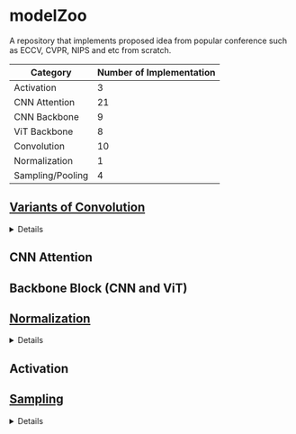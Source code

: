 # modelZoo
A repository that implements proposed idea from popular conference such as ECCV, CVPR, NIPS and etc from scratch.

|Category|Number of Implementation|
|--------|------------------------|
|Activation|3|
|CNN Attention|21|
|CNN Backbone|9|
|ViT Backbone|8|
|Convolution|10|
|Normalization|1|
|Sampling/Pooling|4|

## [Variants of Convolution](/conv/README.md)
<details>
  <summary>Details</summary>

|Title|Conference/Publication|Official Repo|My Implementation|
|-----|----------------------|-------------|-----------------|
|[CondConv: Conditionally Parameterized Convolutions for Efficient Inference](http://arxiv.org/abs/1904.04971)|NIPS 2019|[Repo](https://github.com/tensorflow/tpu/tree/master/models/official/efficientnet/condconv)|[CondConv.py](/conv/CondConv%20(NIPS%202019).py)
|[Dynamic Convolution: Attention over Convolution Kernels](http://arxiv.org/abs/1912.03458)|CVPR 2020|None|[DynamicConv.py](/conv/DynamicConv%20(CVPR%202020).py)
|[Involution: Inverting the Inherence of Convolution for Visual Recognition](http://arxiv.org/abs/2103.06255)|CVPR 2021|[Repo](https://github.com/d-li14/involution)|[Involution.py](/conv/Involution%20(CVPR%202021).py)|
|[MixConv: Mixed Depthwise Convolutional Kernels](http://arxiv.org/abs/1907.09595)|BMCV 2019|[Repo]( https://github.com/tensorflow/tpu/tree/master/models/official/mnasnet/mixnet)|[MixConv.py](/conv/MixConv%20(BMCV%202019).py)|
|[Omni-Dimensional Dynamic Convolution](http://arxiv.org/abs/2209.07947)|ICLR 2022|[Repo](https://github.com/OSVAI/ODConv)|[ODConv.py](/conv/ODConv%20(ICLR%202022).py)
|[Pyramidal Convolution: Rethinking Convolutional Neural Networks for Visual Recognition](http://arxiv.org/abs/2006.11538)|Withdrawn from ICLR 2021|[Repo](https://github.com/iduta/pyconv)|[PyConv.py](/conv/PyConv.py)
|[SCConv: Spatial and Channel Reconstruction Convolution for Feature Redundancy](https://ieeexplore.ieee.org/document/10204928/)|CVPR 2023|[Repo](https://github.com/cheng-haha/ScConv)|[SCConv.py](/conv/SCConv%20(CVPR%202023).py)|
|[Improving Convolutional Networks With Self-Calibrated Convolutions](https://ieeexplore.ieee.org/document/9156634/)|CVPR 2020|[Repo](https://github.com/MCG-NKU/SCNet)|[SelfCalibratedConv.py](/conv/SelfCalibratedConv%20(CVPR%202020).py)|
|[SlimConv: Reducing Channel Redundancy in Convolutional Neural Networks by Weights Flipping](http://arxiv.org/abs/2003.07469)|TIP 2021|[Repo](https://github.com/JiaxiongQ/SlimConv)|[SlimConv.py](https://github.com/JiaxiongQ/SlimConv)|
|[WeightNet: Revisiting the Design Space of Weight Networks](https://arxiv.org/abs/2007.11823)|ECCV 2020|[Repo](https://github.com/megvii-model/WeightNet)|[WeightConv.py](/conv/WeightConv%20(ECCV%202020).py)|
</details>





## CNN Attention
## Backbone Block (CNN and ViT)
## [Normalization](/normalization/README.md)
<details>
  <summary>Details</summary>

|Title|Conference/Publication|Official Repo|My Implementation|
|-----|----------------------|-------------|-----------------|
|[Bnet: Batch normalization with enhanced linear transformation](http://arxiv.org/abs/2011.14150)|TPAMI 2023|[Repo](https://github.com/yuhuixu1993/BNET)|[BNet.py](/normalization/BNet%20(TPAMI%202023).py)|
</details>

## Activation
## [Sampling](/sampling/README.md)
<details>
  <summary>Details</summary>

|Title|Conference/Publication|Official Repo|My Implementation|
|-----|----------------------|-------------|-----------------|
|[Making Convolutional Networks Shift-Invariant Again](http://arxiv.org/abs/1904.11486)|ICML 2019|[Repo](https://github.com/adobe/antialiased-cnns/blob/master/antialiased_cnns/blurpool.py)|[BlurPool.py](/sampling/BlurPool%20(ICML%202019).py)|
|[CARAFE: Content-Aware ReAssembly of FEatures](http://arxiv.org/abs/1905.02188)|ICCV 2019|[Unofficial Repo](https://github.com/XiaLiPKU/CARAFE/blob/master/carafe.py)|[CARAFE.py](/sampling/CARAFE%20(ICCV%202019).py)(Pasted from Repo)|
|[LIP: Local Importance-based Pooling](http://arxiv.org/abs/1908.04156)|ICCV 2019|[Repo](https://github.com/sebgao/LIP)|[LIP.py](/sampling/LIP%20(ICCV%202019).py)|
|[Refining activation downsampling with SoftPool](http://arxiv.org/abs/2101.00440)|ICCV 2021|[Repo](https://github.com/alexandrosstergiou/SoftPool)|[SoftPool.py](/sampling/SoftPool%20(ICCV%202021).py)
</details>



